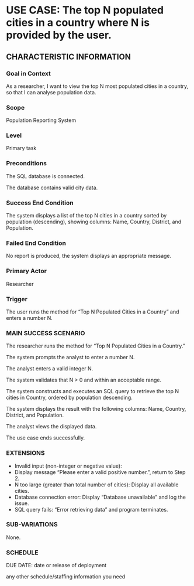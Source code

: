 # USE CASE: The top N populated cities in a country where N is provided by the user.
## CHARACTERISTIC INFORMATION
### Goal in Context
As a researcher, I want to view the top N most populated cities in a country, so that I can analyse population data.

### Scope
Population Reporting System

### Level
Primary task

### Preconditions
The SQL database is connected.

The database contains valid city data.

### Success End Condition
The system displays a list of the top N cities in a country sorted by population (descending), showing columns:  Name, Country, District, and Population.

### Failed End Condition
No report is produced, the system displays an appropriate message.

### Primary Actor
Researcher

### Trigger
The user runs the method for “Top N Populated Cities in a Country” and enters a number N.

### MAIN SUCCESS SCENARIO
The researcher runs the method for “Top N Populated Cities in a Country.”

The system prompts the analyst to enter a number N.

The analyst enters a valid integer N.

The system validates that N > 0 and within an acceptable range.

The system constructs and executes an SQL query to retrieve the top N cities in Country, ordered by population descending.

The system displays the result with the following columns: Name, Country, District, and Population.

The analyst views the displayed data.

The use case ends successfully.

### EXTENSIONS
- Invalid input (non-integer or negative value):
- Display message “Please enter a valid positive number.”, return to Step 2.
- N too large (greater than total number of cities): Display all available cities.
- Database connection error: Display “Database unavailable” and log the issue.
- SQL query fails: “Error retrieving data” and program terminates.

### SUB-VARIATIONS
None.

### SCHEDULE
DUE DATE: date or release of deployment

any other schedule/staffing information you need